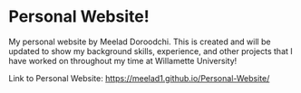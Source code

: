 # Personal Website!

My personal website by Meelad Doroodchi. This is created and will be updated to show my background skills, experience, and other projects that I have worked on throughout my time at Willamette University!


Link to Personal Website: https://meelad1.github.io/Personal-Website/
